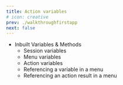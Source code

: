 ```yaml
---
title: Action variables
# icon: creative
prev: ./walkthroughfirstapp
next: false
---
```


- Inbuilt Variables & Methods
    - Session variables
    - Menu variables
    - Action variables
    - Referencing a variable in a menu
    - Referencing an action result in a menu